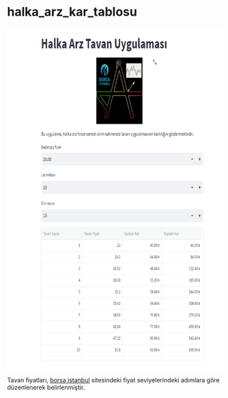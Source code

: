 # halka_arz_kar_tablosu
<img src='halka_arz.png' width='600' height='800'>

Tavan fiyatları, <a href="https://www.borsaistanbul.com/tr/sayfa/329">borsa istanbul</a> sitesindeki fiyat seviyelerindeki adımlara göre düzenlenerek belirlenmiştir.


